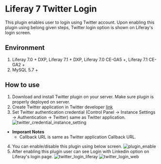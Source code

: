 # Liferay 7 Twitter Login
This plugin enables user to login using Twitter account. Upon enabling this plugin using belong given steps, Twitter login option is shown on Liferay's login screen.

## Environment
1. Liferay 7.0 + DXP, Liferay 7.1 + DXP, Liferay 7.0 CE-GA5 +, Liferay 7.1 CE-GA2 +
2. MySQL 5.7 +

## How to use
1. Download and install Twitter plugin on your server. Make sure plugin is properly deployed on server.
2. Create Twitter application in Twitter developer [link](https://docs.wpwebelite.com/social-network-integration/twitter/ "Twitter Application")
3. Set Twitter authentication credential (Control Panel &rarr; Instance Settings &rarr; Authentication &rarr; Twitter) same as Twitter application.
![twitter_credential_instance_setting](https://user-images.githubusercontent.com/27973508/63253225-0d413580-c28f-11e9-990a-c5cddc9e12c0.jpg)
 - **Imporant Notes**
    - Callback URL  is same as Twitter application Callback URL.
4. You can enable/disable this plugin using below screen.
![plugin_enable](https://user-images.githubusercontent.com/27973508/63253430-75901700-c28f-11e9-8753-7b8bb548ab64.jpg)
5. After enabling this plugin user can see Login with Linkedin option on Liferay's login page.
![twitter_login_liferay](https://user-images.githubusercontent.com/27973508/63253460-8c366e00-c28f-11e9-8970-d158a569c53f.jpg)
![twitter_login_web](https://user-images.githubusercontent.com/27973508/63253528-a708e280-c28f-11e9-99f8-ac0a7b0e2159.JPG)
